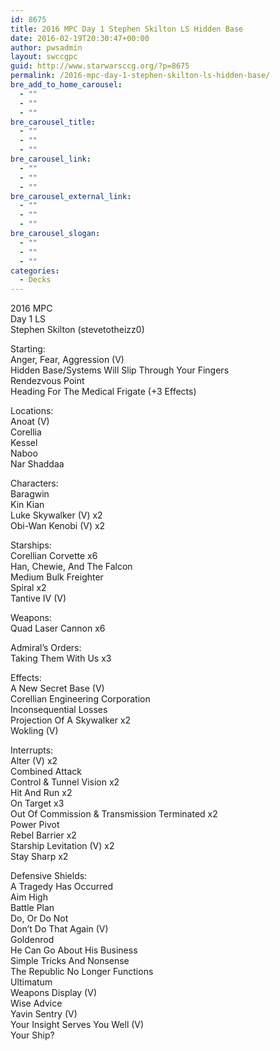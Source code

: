 ```yaml
---
id: 8675
title: 2016 MPC Day 1 Stephen Skilton LS Hidden Base
date: 2016-02-19T20:30:47+00:00
author: pwsadmin
layout: swccgpc
guid: http://www.starwarsccg.org/?p=8675
permalink: /2016-mpc-day-1-stephen-skilton-ls-hidden-base/
bre_add_to_home_carousel:
  - ""
  - ""
  - ""
bre_carousel_title:
  - ""
  - ""
  - ""
bre_carousel_link:
  - ""
  - ""
  - ""
bre_carousel_external_link:
  - ""
  - ""
  - ""
bre_carousel_slogan:
  - ""
  - ""
  - ""
categories:
  - Decks
---
```

2016 MPC  
Day 1 LS  
Stephen Skilton (stevetotheizz0)

Starting:  
Anger, Fear, Aggression (V)  
Hidden Base/Systems Will Slip Through Your Fingers  
Rendezvous Point  
Heading For The Medical Frigate (+3 Effects)

Locations:  
Anoat (V)  
Corellia  
Kessel  
Naboo  
Nar Shaddaa

Characters:  
Baragwin  
Kin Kian  
Luke Skywalker (V) x2  
Obi-Wan Kenobi (V) x2

Starships:  
Corellian Corvette x6  
Han, Chewie, And The Falcon  
Medium Bulk Freighter  
Spiral x2  
Tantive IV (V)

Weapons:  
Quad Laser Cannon x6

Admiral&#8217;s Orders:  
Taking Them With Us x3

Effects:  
A New Secret Base (V)  
Corellian Engineering Corporation  
Inconsequential Losses  
Projection Of A Skywalker x2  
Wokling (V)

Interrupts:  
Alter (V) x2  
Combined Attack  
Control & Tunnel Vision x2  
Hit And Run x2  
On Target x3  
Out Of Commission & Transmission Terminated x2  
Power Pivot  
Rebel Barrier x2  
Starship Levitation (V) x2  
Stay Sharp x2

Defensive Shields:  
A Tragedy Has Occurred  
Aim High  
Battle Plan  
Do, Or Do Not  
Don&#8217;t Do That Again (V)  
Goldenrod  
He Can Go About His Business  
Simple Tricks And Nonsense  
The Republic No Longer Functions  
Ultimatum  
Weapons Display (V)  
Wise Advice  
Yavin Sentry (V)  
Your Insight Serves You Well (V)  
Your Ship?